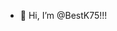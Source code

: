 - 👋 Hi, I’m @BestK75!!!

<!---
BestK75/BestK75 is a ✨ special ✨ repository because its `README.md` (this file) appears on your GitHub profile.
You can click the Preview link to take a look at your changes.
--->
